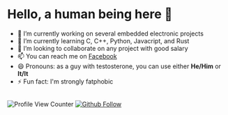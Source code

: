# Hello, a human being here 👋

- 🔭 I’m currently working on several embedded electronic projects
- 🌱 I’m currently learning C, C++, Python, Javacript, and Rust
- 👯 I’m looking to collaborate on any project with good salary
- 📫 You can reach me on [Facebook](https://www.facebook.com/mekatronikachmadi/)
- 😄 Pronouns: as a guy with testosterone, you can use either **He/Him** or **It/It**
- ⚡ Fun fact: I'm strongly fatphobic

##
![Profile View Counter](https://komarev.com/ghpvc/?username=mekatronik-achmadi)
[![Github Follow](https://img.shields.io/github/followers/mekatronik-achmadi?label=Follow%20Me&style=social)](https://github.com/mekatronik-achmadi)